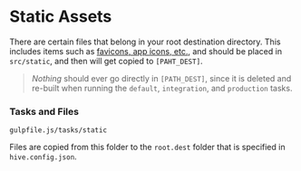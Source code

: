 # Static Assets
There are certain files that belong in your root destination directory. This includes items such as [favicons, app icons, etc.](http://realfavicongenerator.net/), and should be placed in `src/static`, and then will get copied to `[PAHT_DEST]`. 

> *Nothing* should ever go directly in `[PATH_DEST]`, since it is deleted and re-built when running the `default`, `integration`, and `production` tasks.

### Tasks and Files
```
gulpfile.js/tasks/static
```
Files are copied from this folder to the `root.dest` folder that is specified in `hive.config.json`.